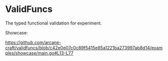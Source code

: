 # ValidFuncs

The typed functional validation for experiment.  

Showcase:  

https://github.com/arcane-craft/validfuncs/blob/c42e0e07c0c89f5415e85a1221ba273997ab8d14/examples/showcase/main.go#L13-L77
